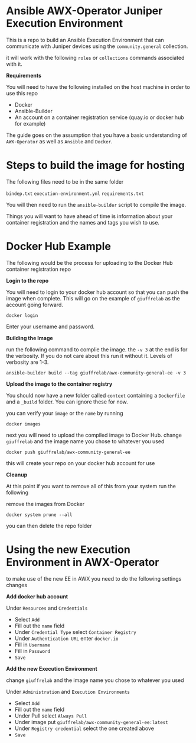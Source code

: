 # Ansible AWX-Operator Juniper Execution Environment

This is a repo to build an Ansible Execution Environment that can communicate with Juniper devices using the `community.general` collection.

it will work with the following `roles` or `collections` commands associated with it.

**Requirements**

You will need to have the following installed on the host machine in order to use this repo

- Docker
- Ansible-Builder
- An account on a container registration service (quay.io or docker hub for example)

The guide goes on the assumption that you have a basic understanding of `AWX-Operator` as well as `Ansible` and `Docker`.

# Steps to build the image for hosting

The following files need to be in the same folder

`bindep.txt`
`execution-environment.yml`
`requirements.txt`

You will then need to run the `ansible-builder` script to compile the image. 

Things you will want to have ahead of time is information about your container registration and the names and tags you wish to use.

# Docker Hub Example

The following would be the process for uploading to the Docker Hub container registration repo

**Login to the repo**

You will need to login to your docker hub account so that you can push the image when complete. This will go on the example of `giuffrelab` as the account going forward. 

```
docker login
```

Enter your username and password.

**Building the Image**

run the following command to complie the image. the `-v 3` at the end is for the verbosity. If you do not care about this run it without it. Levels of verbosity are 1-3.

```
ansible-builder build --tag giuffrelab/awx-community-general-ee -v 3
```

**Upload the image to the container registry**

You should now have a new folder called `context` containing a `Dockerfile` and a `_build` folder. You can ignore these for now. 

you can verify your `image` or the `name` by running 

```
docker images
```

next you will need to upload the compiled image to Docker Hub. change `giuffrelab` and the image name you chose to whatever you used

```
docker push giuffrelab/awx-community-general-ee
```

this will create your repo on your docker hub account for use

**Cleanup**

At this point if you want to remove all of this from your system run the following

remove the images from Docker

```
docker system prune --all
```

you can then delete the repo folder

# Using the new Execution Environment in AWX-Operator

to make use of the new EE in AWX you need to do the following settings changes

**Add docker hub account**

Under `Resources` and `Credentials` 
- Select `Add`
- Fill out the `name` field
- Under `Credential Type` select `Container Registry`
- Under `Authentication URL` enter `docker.io`
- Fill in `Username`
- Fill in `Password`
- `Save`

**Add the new Execution Environment**

change `giuffrelab` and the image name you chose to whatever you used

Under `Administration` and `Execution Environments`
- Select `Add`
- Fill out the `name` field
- Under Pull select `Always Pull`
- Under image put `giuffrelab/awx-community-general-ee:latest`
- Under `Registry credential` select the one created above
- `Save`


